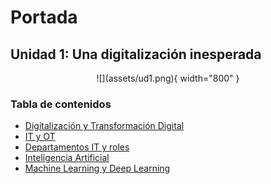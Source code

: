 # Portada

## Unidad 1: Una digitalización inesperada

<center>
![](assets/ud1.png){ width="800" }
</center>

### Tabla de contenidos

* [Digitalización y Transformación Digital](digitalizacion.md)
* [IT y OT](it-ot.md)
* [Departamentos IT y roles](departamentos-it.md)
* [Inteligencia Artificial](ia.md)
* [Machine Learning y Deep Learning](ml-dl.md)